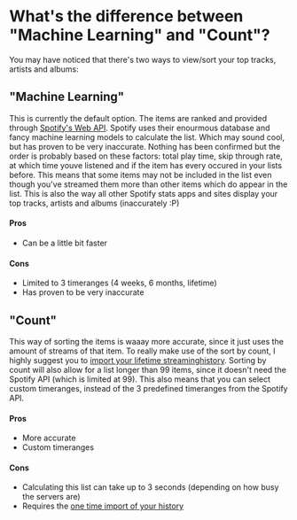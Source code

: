 # What's the difference between "Machine Learning" and "Count"?

You may have noticed that there's two ways to view/sort your top tracks, artists and albums:

## "Machine Learning"

This is currently the default option. The items are ranked and provided through [Spotify's Web API](https://developer.spotify.com/documentation/web-api/reference/#category-personalization). Spotify uses their enourmous database and fancy machine learning models to calculate the list. Which may sound cool, but has proven to be very inaccurate. Nothing has been confirmed but the order is probably based on these factors: total play time, skip through rate, at which time youve listened and if the item has every occured in your lists before. This means that some items may not be included in the list even though you've streamed them more than other items which do appear in the list. This is also the way all other Spotify stats apps and sites display your top tracks, artists and albums (inaccurately :P)

#### Pros

- Can be a little bit faster

#### Cons

- Limited to 3 timeranges (4 weeks, 6 months, lifetime)
- Has proven to be very inaccurate

## "Count"

This way of sorting the items is waaay more accurate, since it just uses the amount of streams of that item. To really make use of the sort by count, I highly suggest you to [import your lifetime streaminghistory](/import). Sorting by count will also allow for a list longer than 99 items, since it doesn't need the Spotify API (which is limited at 99). This also means that you can select custom timeranges, instead of the 3 predefined timeranges from the Spotify API.

#### Pros

- More accurate
- Custom timeranges

#### Cons

- Calculating this list can take up to 3 seconds (depending on how busy the servers are)
- Requires the [one time import of your history](/import)
